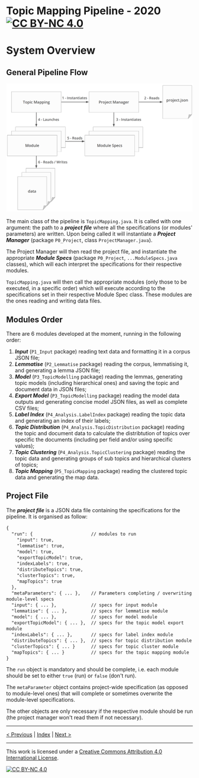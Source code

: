 # Topic Mapping Pipeline - 2020 [![CC BY-NC 4.0][cc-by-nc-shield]][cc-by-nc]
# System Overview

## General Pipeline Flow

![General Structure](img/general_architecture.png)

The main class of the pipeline is `TopicMapping.java`. It is called with one argument: the path to a ***project file*** 
where all the specifications (or modules' parameters) are written. Upon being called it will instantiate a ***Project 
Manager*** (package `P0_Project`, class `ProjectManager.java`).

The Project Manager will then read the project file, and instantiate the appropriate ***Module Specs*** (package
`P0_Project`, `...ModuleSpecs.java` classes), which will each interpret the specifications for their respective modules.

`TopicMapping.java` will then call the appropriate modules (only those to be executed, in a specific order) which will
execute according to the specifications set in their respective Module Spec class. These modules are the ones reading
and writing data files.

## Modules Order

There are 6 modules developed at the moment, running in the following order:
1) ***Input*** (`P1_Input` package) reading text data and formatting it in a corpus JSON file;
2) ***Lemmatise*** (`P2_Lemmatise` package) reading the corpus, lemmatising it, and generating a lemma JSON file;
3) ***Model*** (`P3_TopicModelling` package) reading the lemmas, generating topic models (including hierarchical ones)
and saving the topic and document data in JSON files;
4) ***Export Model*** (`P3_TopicModelling` package) reading the model data outputs and generating concise model JSON 
files, as well as complete CSV files;
5) ***Label Index*** (`P4_Analysis.LabelIndex` package) reading the topic data and generating an index of their labels;
6) ***Topic Distribution*** (`P4_Analysis.TopicDistribution` package) reading the topic and document data to calculate
the distribtution of topics over specific the documents (including per field and/or using specific values);
7) ***Topic Clustering*** (`P4_Analysis.TopicClustering` package) reading the topic data and generating groups of
sub topics and hierarchical clusters of topics;
8) ***Topic Mapping*** (`P5_TopicMapping` package) reading the clustered topic data and generating the map data.

## Project File

The ***project file*** is a JSON data file containing the specifications for the pipeline. It is organised as follow:
```json5
{
  "run": {                      // modules to run
    "input": true,
    "lemmatise": true,
    "model": true,
    "exportTopicModel": true,
    "indexLabels": true,
    "distributeTopics": true,
    "clusterTopics": true,
    "mapTopics": true
  },
  "metaParameters": { ... },    // Parameters completing / overwriting module-level specs
  "input": { ... },             // specs for input module
  "lemmatise": { ... },         // specs for lemmatise module
  "model": { ... },             // specs for model module
  "exportTopicModel": { ... },  // specs for the topic model export module
  "indexLabels": { ... },       // specs for label index module
  "distributeTopics": { ... },  // specs for topic distribution module
  "clusterTopics": { ... }      // specs for topic cluster module
  "mapTopics": { ... }          // specs for the topic mapping module
}
```

The `run` object is mandatory and should be complete, i.e. each module should be set to either `true` (run) or `false`
(don't run).

The `metaParameter` object contains project-wide specification (as opposed to module-level ones) that will complete or 
sometimes overwrite the module-level specifications.

The other objects are only necessary if the respective module should be run (the project manager won't read them if not
necessary). 

---

[< Previous](GettingStarted.md) | [Index](index.md) | [Next >](MetaParameters.md)

---
This work is licensed under a [Creative Commons Attribution 4.0 International
License][cc-by-nc].

[![CC BY-NC 4.0][cc-by-nc-image]][cc-by-nc]

[cc-by-nc]: http://creativecommons.org/licenses/by-nc/4.0/
[cc-by-nc-image]: https://i.creativecommons.org/l/by-nc/4.0/88x31.png
[cc-by-nc-shield]: https://img.shields.io/badge/License-CC%20BY--NC%204.0-lightgrey.svg
